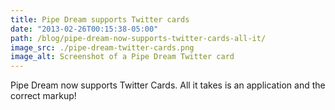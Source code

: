 ```yaml
---
title: Pipe Dream supports Twitter cards
date: "2013-02-26T00:15:38-05:00"
path: /blog/pipe-dream-now-supports-twitter-cards-all-it/
image_src: ./pipe-dream-twitter-cards.png
image_alt: Screenshot of a Pipe Dream Twitter card
---
```


Pipe Dream now supports Twitter Cards. All it takes is an application and the correct markup!
